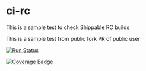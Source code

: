 # ci-rc

This is a sample test to check Shippable RC builds

This is a sample test from public fork PR of public user

[![Run Status](https://rcapi.shippable.com/projects/59b1018e642fbd05003dc1dc/badge?branch=master)](https://rcapp.shippable.com/github/bell-rc/ci-rc)

[![Coverage Badge](https://rcapi.shippable.com/projects/59b1018e642fbd05003dc1dc/coverageBadge?branch=master)](https://rcapp.shippable.com/github/bell-rc/ci-rc)
